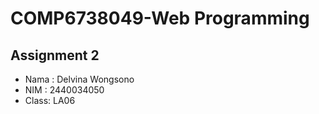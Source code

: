 # COMP6738049-Web Programming
## Assignment 2
- Nama : Delvina Wongsono
- NIM  : 2440034050
- Class: LA06

